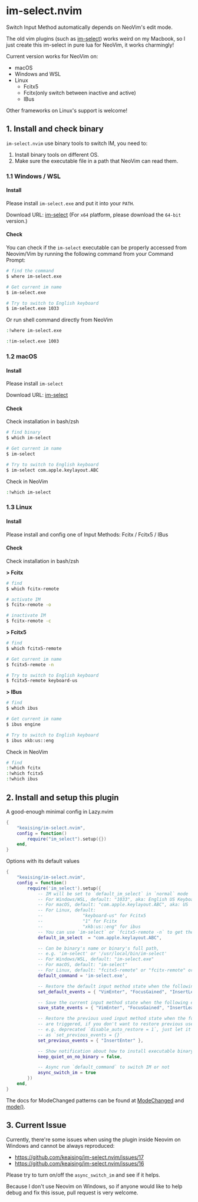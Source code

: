 # im-select.nvim

Switch Input Method automatically depends on NeoVim's edit mode.

The old vim plugins (such as [im-select](https://github.com/daipeihust/im-select)) works weird on my Macbook, so I just create this im-select in pure lua for NeoVim, it works charmingly!

Current version works for NeoVim on:

- macOS
- Windows and WSL
- Linux
  - Fcitx5
  - Fcitx(only switch between inactive and active)
  - IBus

Other frameworks on Linux's support is welcome!

## 1. Install and check binary

`im-select.nvim` use binary tools to switch IM, you need to:

1. Install binary tools on different OS.
2. Make sure the executable file in a path that NeoVim can read them.

### 1.1 Windows / WSL

#### Install

Please install `im-select.exe` and put it into your `PATH`.

Download URL: [im-select](https://github.com/daipeihust/im-select)
(For `x64` platform, please download the `64-bit` version.)

#### Check

You can check if the `im-select` executable can be properly accessed from Neovim/Vim by running the following command from your Command Prompt:

```bash
# find the command
$ where im-select.exe

# Get current im name
$ im-select.exe

# Try to switch to English keyboard
$ im-select.exe 1033
```

Or run shell command directly from NeoVim

```bash
:!where im-select.exe

:!im-select.exe 1003
```

### 1.2 macOS

#### Install

Please install `im-select`

Download URL: [im-select](https://github.com/daipeihust/im-select)

#### Check

Check installation in bash/zsh

```bash
# find binary
$ which im-select

# Get current im name
$ im-select

# Try to switch to English keyboard
$ im-select com.apple.keylayout.ABC
```

Check in NeoVim

```bash
:!which im-select
```

### 1.3 Linux

#### Install

Please install and config one of Input Methods: Fcitx / Fcitx5 / IBus

#### Check

Check installation in bash/zsh

**> Fcitx**

```bash
# find
$ which fcitx-remote

# activate IM
$ fcitx-remote -o

# inactivate IM
$ fcitx-remote -c
```

**> Fcitx5**

```bash
# find
$ which fcitx5-remote

# Get current im name
$ fcitx5-remote -n

# Try to switch to English keyboard
$ fcitx5-remote keyboard-us
```

**> IBus**

```bash
# find
$ which ibus

# Get current im name
$ ibus engine

# Try to switch to English keyboard
$ ibus xkb:us::eng
```

Check in NeoVim

```bash
# find
:!which fcitx
:!which fcitx5
:!which ibus
```

## 2. Install and setup this plugin

A good-enough minimal config in Lazy.nvim

```lua
{
    "keaising/im-select.nvim",
    config = function()
        require("im_select").setup({})
    end,
}
```

Options with its default values

```lua
{
    "keaising/im-select.nvim",
    config = function()
        require('im_select').setup({
            -- IM will be set to `default_im_select` in `normal` mode
            -- For Windows/WSL, default: "1033", aka: English US Keyboard
            -- For macOS, default: "com.apple.keylayout.ABC", aka: US
            -- For Linux, default:
            --               "keyboard-us" for Fcitx5
            --               "1" for Fcitx
            --               "xkb:us::eng" for ibus
            -- You can use `im-select` or `fcitx5-remote -n` to get the IM's name
            default_im_select  = "com.apple.keylayout.ABC",

            -- Can be binary's name or binary's full path,
            -- e.g. 'im-select' or '/usr/local/bin/im-select'
            -- For Windows/WSL, default: "im-select.exe"
            -- For macOS, default: "im-select"
            -- For Linux, default: "fcitx5-remote" or "fcitx-remote" or "ibus"
            default_command = 'im-select.exe',

            -- Restore the default input method state when the following events are triggered
            set_default_events = { "VimEnter", "FocusGained", "InsertLeave", "CmdlineLeave" },

            -- Save the current input method state when the following events are triggered
            save_state_events = { "VimEnter", "FocusGained", "InsertLeave", "CmdlineLeave" },

            -- Restore the previous used input method state when the following events
            -- are triggered, if you don't want to restore previous used im in Insert mode,
            -- e.g. deprecated `disable_auto_restore = 1`, just let it empty
            -- as `set_previous_events = {}`
            set_previous_events = { "InsertEnter" },

            -- Show notification about how to install executable binary when binary missed
            keep_quiet_on_no_binary = false,

            -- Async run `default_command` to switch IM or not
            async_switch_im = true
        })
    end,
}
```

The docs for ModeChanged patterns can be found at [ModeChanged](https://neovim.io/doc/user/autocmd.html#ModeChanged) and [mode()](https://neovim.io/doc/user/builtin.html#mode()).

## 3. Current Issue

Currently, there're some issues when using the plugin inside Neovim on Windows and cannot be always reproduced:

- https://github.com/keaising/im-select.nvim/issues/17
- https://github.com/keaising/im-select.nvim/issues/16

Please try to turn on/off the `async_switch_im` and see if it helps.

Because I don't use Neovim on Windows, so if anyone would like to help debug and fix this issue, pull request is very welcome.
